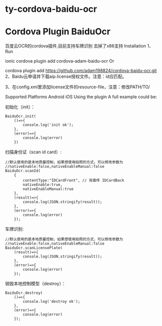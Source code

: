 # ty-cordova-baidu-ocr
Cordova Plugin BaiduOcr
================================

百度云OCR的cordova插件,目前支持车牌识别  去掉了x86支持
Installation
1、Run

ionic cordova plugin add cordova-adam-baidu-ocr
Or

cordova plugin add https://github.com/adam198824/cordova-baidu-ocr.git
2、Baidu云申请并下载aip.license授权文件。注意：id应匹配。

3、在config.xml里添加license文件的resource-file，注意：修改PATH/TO/

<platform name="android">
    <resource-file src="PATH/TO/aip-android.license" target="app/src/main/assets/aip.license" />
</platform>
<platform name="ios">
    <resource-file src="PATH/TO/aip-ios.license" target="aip.license" />
</platform>
Supported Platforms
Android
iOS
Using the plugin
A full example could be:

初始化（init）：

    BaiduOcr.init(
        ()=>{
            console.log('init ok');
        },
        (error)=>{
            console.log(error)
        })
扫描身份证（scan id card）:

    //默认使用的是本地质量控制，如果想使用拍照的方式，可以修改参数为
    //nativeEnable:false,nativeEnableManual:false
    BaiduOcr.scanId(
        {
            contentType:"IDCardFront", // 背面传 IDCardBack
            nativeEnable:true,
            nativeEnableManual:true
        },
        (result)=>{
            console.log(JSON.stringify(result));
        },
        (error)=>{
            console.log(error)
        });
车牌识别:

    //默认使用的是本地质量控制，如果想使用拍照的方式，可以修改参数为
    //nativeEnable:false,nativeEnableManual:false
    BaiduOcr.scanLicensePlate(
        (result)=>{
            console.log(JSON.stringify(result));
        },
        (error)=>{
            console.log(error)
        });
销毁本地控制模型（destroy）：

    BaiduOcr.destroy(
        ()=>{
            console.log('destroy ok');
        },
        (error)=>{
            console.log(error)
        });
